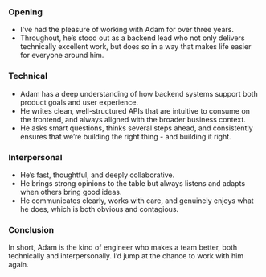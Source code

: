 ### Opening
- I've had the pleasure of working with Adam for over three years. 
- Throughout, he’s stood out as a backend lead who not only delivers technically excellent work, but does so in a way that makes life easier for everyone around him.

### Technical
- Adam has a deep understanding of how backend systems support both product goals and user experience. 
- He writes clean, well-structured APIs that are intuitive to consume on the frontend, and always aligned with the broader business context. 
- He asks smart questions, thinks several steps ahead, and consistently ensures that we’re building the right thing - and building it right.

### Interpersonal
- He’s fast, thoughtful, and deeply collaborative. 
- He brings strong opinions to the table but always listens and adapts when others bring good ideas. 
- He communicates clearly, works with care, and genuinely enjoys what he does, which is both obvious and contagious.

### Conclusion
In short, Adam is the kind of engineer who makes a team better, both technically and interpersonally. I’d jump at the chance to work with him again.
